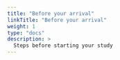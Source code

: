 ```yaml
---
title: "Before your arrival"
linkTitle: "Before your arrival"
weight: 1
type: "docs"
description: >
  Steps before starting your study
---
```

